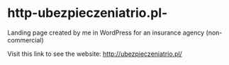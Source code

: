 # http-ubezpieczeniatrio.pl-
Landing page created by me in WordPress for an insurance agency (non-commercial)

Visit this link to see the website: http://ubezpieczeniatrio.pl/
